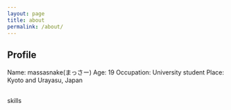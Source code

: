 ```yaml
---
layout: page
title: about
permalink: /about/
---
```


## Profile

Name: massasnake(まっさー)
Age: 19
Occupation: University student
Place: Kyoto and Urayasu, Japan

##
skills
